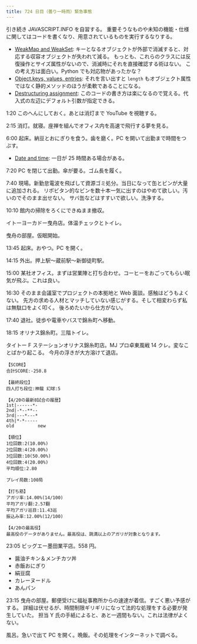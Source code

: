 ```yaml
---
title: 724 日目（曇り一時雨）緊急事態
---
```


引き続き JAVASCRIPT.INFO を自習する。
重要そうなものや未知の機能・仕様に関してはコードを書くなり、用意されているものを実行するなりする。

* [WeakMap and WeakSet](https://javascript.info/weakmap-weakset):
  キーとなるオブジェクトが外部で消滅すると、対応する収容オブジェクトが失われて減る。
  もっとも、これらのクラスには反復操作とサイズ属性がないので、消滅時にそれを直接確認する術はない。
  この考え方は面白い。Python でも対応物があったかな？
* [Object.keys, values, entries](https://javascript.info/keys-values-entries):
  それを言い出すと `length` もオブジェクト属性ではなく静的メソッドのほうが柔軟であることになる。
* [Destructuring assignment](https://javascript.info/destructuring-assignment):
  このコードの書き方は楽になるので覚える。代入式の左辺にデフォルト引数が指定できる。

1:20 このへんにしておく。あとは消灯まで YouTube を視聴する。

2:15 消灯。就寝。座禅を組んでオフィス内を高速で飛行する夢を見る。

6:00 起床。納豆とおにぎりを食う。歯を磨く。PC を開いて出勤まで時間をつぶす。

* [Date and time](https://javascript.info/date): 一日が 25 時間ある場合がある。

7:20 PC を閉じて出勤。傘が要る。ゴム長を履く。

7:40 現場。新勤怠電波を飛ばして資源ゴミ処分。当日になって缶とビンが大量に追加される。
リポビタン的なビンを数十本一気に出すのはやめて欲しい。汚いのでそのまま出せない。
サバ缶などはすすいで欲しい。洗浄する。

10:10 館内の掃除をろくにできぬまま撤収。

イトーヨーカドー曳舟店。体温チェックとトイレ。

曳舟の部屋。仮眠開始。

13:45 起床。おやつ。PC を開く。

14:15 外出。押上駅～蔵前駅～新御徒町駅。

15:00 某社オフィス。まずは営業陣と打ち合わせ。コーヒーをおごってもらい眠気が飛ぶ。これは良い。

16:30 そのまま会議室でプロジェクトの本拠地と Web 面談。感触はどうもよくない。
先方の求める人材とマッチしていない感じがする。そして相変わらず私は無駄口をよく叩く。
後ろめたいから仕方がない。

17:40 退社。徒歩や電車やバスで錦糸町へ移動。

18:15 オリナス錦糸町。三階トイレ。

タイトー F ステーションオリナス錦糸町店。MJ プロ卓東風戦 14 クレ。変なことばかり起こる。
今月の浮きが大方溶けて退店。

```text
【SCORE】
合計SCORE:-250.8

【最終段位】
四人打ち段位:神龍 幻球:5

【4/20の最新8試合の履歴】
1st|------*-
2nd|-*--**--
3rd|---*---*
4th|*-*-----
old         new

【順位】
1位回数:2(10.00%)
2位回数:4(20.00%)
3位回数:10(50.00%)
4位回数:4(20.00%)
平均順位:2.80

プレイ局数:100局

【打ち筋】
アガリ率:14.00%(14/100)
平均アガリ翻:2.57翻
平均アガリ巡目:11.43巡
振込み率:12.00%(12/100)

【4/20の最高役】
最高役のデータがありません。最高役は、跳満以上のアガリが対象となります。
```

23:05 ビッグエー墨田業平店。558 円。

* 醤油チキン＆メンチカツ丼
* 赤飯おにぎり
* 絹豆腐
* カレーヌードル
* あんパン

23:15 曳舟の部屋。郵便受けに福祉事務所からの速達が着信。すごく悪い予感がする。
詳細は伏せるが、時間制限ギリギリになって法的な処理をする必要が発生していた。
担当 Y 氏の手紙によると、あと一週間もない。これは法律がよくない。

風呂。急いで出て PC を開く。晩飯。その処理をインターネットで調べる。
